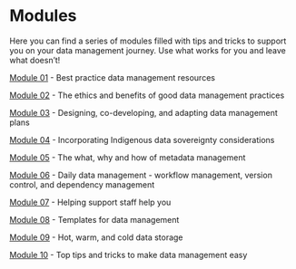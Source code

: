 # Modules

Here you can find a series of modules filled with tips and tricks to support you on your data management journey. Use what works for you and leave what doesn’t!

[Module 01](https://genomicsaotearoa.github.io/data-management-resources/modules/module01/) - Best practice data management resources

[Module 02](https://genomicsaotearoa.github.io/data-management-resources/modules/module02/) - The ethics and benefits of good data management practices

[Module 03](https://genomicsaotearoa.github.io/data-management-resources/modules/module03/) - Designing, co-developing, and adapting data management plans

[Module 04](https://genomicsaotearoa.github.io/data-management-resources/modules/module04/) - Incorporating Indigenous data sovereignty considerations

[Module 05](https://genomicsaotearoa.github.io/data-management-resources/modules/module05/) - The what, why and how of metadata management

[Module 06](https://genomicsaotearoa.github.io/data-management-resources/modules/module06/) - Daily data management - workflow management, version control, and dependency management

[Module 07](https://genomicsaotearoa.github.io/data-management-resources/modules/module07/) - Helping support staff help you

[Module 08](https://genomicsaotearoa.github.io/data-management-resources/modules/module08/) - Templates for data management 

[Module 09](https://genomicsaotearoa.github.io/data-management-resources/modules/module09/) - Hot, warm, and cold data storage

[Module 10](https://genomicsaotearoa.github.io/data-management-resources/modules/module10/) - Top tips and tricks to make data management easy
